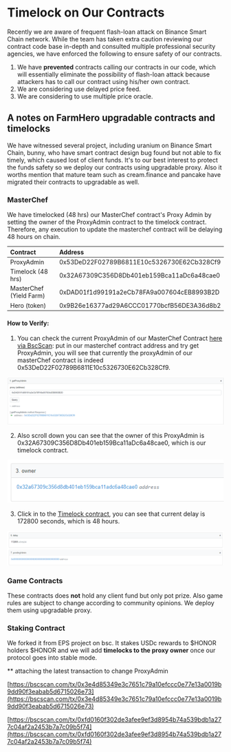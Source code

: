 # Timelock on Our Contracts

Recently we are aware of frequent flash-loan attack on Binance Smart Chain network. While the team has taken extra caution reviewing our contract code base in-depth and consulted multiple professional security agencies, we have enforced the following to ensure safety of our contracts.

1. We have **prevented** contracts calling our contracts in our code, which will essentially eliminate the possibility of flash-loan attack because attackers has to call our contract using his/her own contract.
2. We are considering use delayed price feed.
3. We are considering to use multiple price oracle.

## A notes on FarmHero upgradable contracts and timelocks 

We have witnessed several project, including uranium on Binance Smart Chain, bunny, who have smart contract design bug found but not able to fix timely, which caused lost of client funds. It's to our best interest to protect the funds safety so we deploy our contracts using upgradable proxy. Also it worths mention that mature team such as cream.finance and pancake have migrated their contracts to upgradable as well. 

### MasterChef

We have timelocked \(48 hrs\) our MasterChef contract's Proxy Admin by setting the owner of the ProxyAdmin contract to the timelock contract. Therefore, any execution to update the masterchef contract will be delaying 48 hours on chain. 

| Contract | Address |
| :--- | :--- |
| ProxyAdmin | 0x53DeD22F02789B6811E10c5326730E62Cb328Cf9 |
| Timelock \(48 hrs\) | 0x32A67309C356D8Db401eb159Bca11aDc6a48cae0 |
| MasterChef \(Yield Farm\) | 0xDAD01f1d99191a2eCb78FA9a007604cEB8993B2D |
| Hero \(token\) | 0x9B26e16377ad29A6CCC01770bcfB56DE3A36d8b2 |

#### How to Verify:

1. You can check the current ProxyAdmin of our MasterChef Contract [here via BscScan](https://bscscan.com/address/0x53DeD22F02789B6811E10c5326730E62Cb328Cf9#readContract): put in our masterchef contract address and try get ProxyAdmin, you will see that currently the proxyAdmin of our masterChef contract is indeed 0x53DeD22F02789B6811E10c5326730E62Cb328Cf9.

![](../.gitbook/assets/image%20%281%29.png)

2. Also scroll down you can see that the owner of this ProxyAdmin is 0x32A67309C356D8Db401eb159Bca11aDc6a48cae0, which is our timelock contract.

![](../.gitbook/assets/image%20%282%29.png)

3. Click in to the [Timelock contract](https://bscscan.com/address/0x32a67309c356d8db401eb159bca11adc6a48cae0), you can see that current delay is 172800 seconds, which is 48 hours.

![](../.gitbook/assets/image%20%283%29.png)

### Game Contracts

These contracts does **not** hold any client fund but only pot prize. Also game rules are subject to change according to community opinions. We deploy them using upgradable proxy. 

### Staking Contract

We forked it from EPS project on bsc. It stakes USDc rewards to $HONOR holders $HONOR and we will add **timelocks to the proxy owner** once our protocol goes into stable mode.





\*\* attaching the latest transaction to change ProxyAdmin

 [https://bscscan.com/tx/0x3e4d85349e3c7651c79a10efccc0e77e13a0019b9dd90f3eabab5d6715026e73](https://bscscan.com/tx/0x3e4d85349e3c7651c79a10efccc0e77e13a0019b9dd90f3eabab5d6715026e73)

[https://bscscan.com/tx/0xfd0160f302de3afee9ef3d8954b74a539bdb1a277c04af2a2453b7a7c09b5f74](https://bscscan.com/tx/0xfd0160f302de3afee9ef3d8954b74a539bdb1a277c04af2a2453b7a7c09b5f74)



